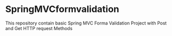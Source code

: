 # SpringMVCformvalidation
This repository contain basic Spring MVC Forma Validation Project with Post and Get HTTP request Methods 
